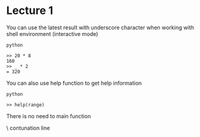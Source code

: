 # Lecture 1

You can use the latest result with underscore character when working with shell environment (interactive mode)

```shell
python

>> 20 * 8 
160
>> _ * 2 
= 320
```

You can also use help function to get help information

```shell
python

>> help(range)
```

There is no need to main function

\ contunation line
